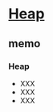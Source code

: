 # [Heap](https://github.com/trekhleb/javascript-algorithms/tree/master/src/data-structures/heap)

## memo

### Heap

- XXX
- XXX
- XXX
